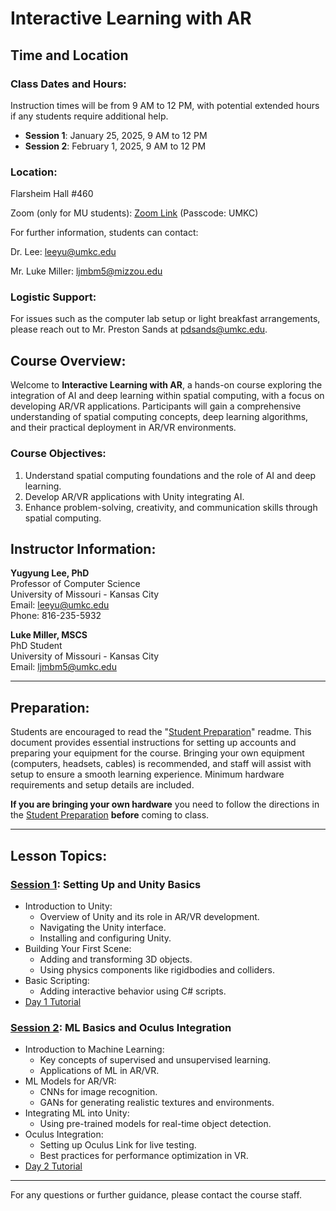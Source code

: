 # Interactive Learning with AR

## Time and Location

### Class Dates and Hours:
Instruction times will be from 9 AM to 12 PM, with potential extended hours if any students require additional help.  
- **Session 1**: January 25, 2025, 9 AM to 12 PM    
- **Session 2**: February 1, 2025, 9 AM to 12 PM  

### Location:
Flarsheim Hall #460  
  
Zoom (only for MU students):  [Zoom Link](https://umsystem.zoom.us/j/2174320035?pwd=b1lRVTZ1enpYYWQ3dzVacFBiRC9CUT09) (Passcode: UMKC)

For further information, students can contact:

Dr. Lee: [leeyu@umkc.edu](leeyu@umkc.edu)  
  
Mr. Luke Miller: [ljmbm5@mizzou.edu](ljmbm5@mizzou.edu)
### Logistic Support:
For issues such as the computer lab setup or light breakfast arrangements, please reach out to Mr. Preston Sands at [pdsands@umkc.edu](pdsands@umkc.edu).
  

## Course Overview:
Welcome to **Interactive Learning with AR**, a hands-on course exploring the integration of AI and deep learning within spatial computing, with a focus on developing AR/VR applications. Participants will gain a comprehensive understanding of spatial computing concepts, deep learning algorithms, and their practical deployment in AR/VR environments.

### **Course Objectives**:
1. Understand spatial computing foundations and the role of AI and deep learning.  
2. Develop AR/VR applications with Unity integrating AI.  
3. Enhance problem-solving, creativity, and communication skills through spatial computing.  


## Instructor Information:
**Yugyung Lee, PhD**  
Professor of Computer Science  
University of Missouri - Kansas City  
Email: leeyu@umkc.edu  
Phone: 816-235-5932     
  
**Luke Miller, MSCS**  
PhD Student  
University of Missouri - Kansas City  
Email: ljmbm5@umkc.edu  

---

## Preparation:
Students are encouraged to read the "[Student Preparation](https://github.com/Luke-J-Miller/Human--Computer-Interactions-VR-AR/tree/main/Student%20Preparation)" readme. This document provides essential instructions for setting up accounts and preparing your equipment for the course. Bringing your own equipment (computers, headsets, cables) is recommended, and staff will assist with setup to ensure a smooth learning experience. Minimum hardware requirements and setup details are included.

**If you are bringing your own hardware** you need to follow the directions in the [Student Preparation](https://github.com/Luke-J-Miller/Human--Computer-Interactions-VR-AR/tree/main/Student%20Preparation) **before** coming to class.

---

## Lesson Topics:

### **[Session 1](https://docs.google.com/presentation/d/1utVYhSMCL8EviY2QNkuyc3JoUDwlz9j4vyebENd_kko/edit?usp=sharing): Setting Up and Unity Basics**
- Introduction to Unity:
  - Overview of Unity and its role in AR/VR development.
  - Navigating the Unity interface.
  - Installing and configuring Unity.
- Building Your First Scene:
  - Adding and transforming 3D objects.
  - Using physics components like rigidbodies and colliders.
- Basic Scripting:
  - Adding interactive behavior using C# scripts.
- [Day 1 Tutorial](https://docs.google.com/presentation/d/1Y3cza8zijudi5H94pD02mJVoUkspxiIu7tfud0khCfs/edit?usp=sharing)

### **[Session 2](https://docs.google.com/presentation/d/1utVYhSMCL8EviY2QNkuyc3JoUDwlz9j4vyebENd_kko/edit?usp=sharing): ML Basics and Oculus Integration**
- Introduction to Machine Learning:
  - Key concepts of supervised and unsupervised learning.
  - Applications of ML in AR/VR.
- ML Models for AR/VR:
  - CNNs for image recognition.
  - GANs for generating realistic textures and environments.
- Integrating ML into Unity:
  - Using pre-trained models for real-time object detection.
- Oculus Integration:
  - Setting up Oculus Link for live testing.
  - Best practices for performance optimization in VR.
- [Day 2 Tutorial](https://docs.google.com/presentation/d/19WS5syjc_-pRmuItQGxl4eUanslJmr0OKvpAUZAHwFE/edit?usp=sharing)

---

For any questions or further guidance, please contact the course staff.

